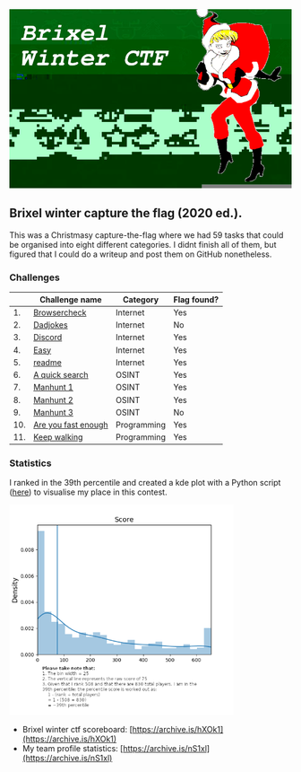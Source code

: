 <img src="./banner.png" width="600px" />

## Brixel winter capture the flag (2020 ed.).

This was a Christmasy capture-the-flag where we had 59 tasks that could be organised into eight different categories. I didnt finish all of them, but figured that I could do a writeup and post them on GitHub nonetheless.

### Challenges

| | __Challenge name__ | __Category__ | __Flag found?__ |
|-| ------------------ | ------------ | --------------- |
|1.| [Browsercheck](./challenges/internet/Browsercheck/README.md) | Internet | Yes |
|2.| [Dadjokes](./challenges/internet/Dadjokes/README.md) | Internet | No |
|3.| [Discord](./challenges/internet/Discord/README.md) | Internet | Yes |
|4.| [Easy](./challenges/internet/Easy/README.md) | Internet | Yes |
|5.| [readme](./challenges/internet/readme/README.md) | Internet | Yes |
|6.| [A quick search](./challenges/osint/A%20quick%20search/README.md) | OSINT | Yes |
|7.| [Manhunt 1](./challenges/osint/Manhunt1/README.md) | OSINT | Yes |
|8.| [Manhunt 2](./challenges/osint/Manhunt2/README.md) | OSINT | Yes |
|9.| [Manhunt 3](./challenges/osint/Manhunt3/README.md) | OSINT | No |
|10.| [Are you fast enough](./challenges/programming/Are%20you%20fast%20enough/README.md) | Programming | Yes |
|11.| [Keep walking](./challenges/programming/Keep%20walking/README.md) | Programming | Yes |

### Statistics

I ranked in the 39th percentile and created a kde plot with a Python script ([here](./statistics/dist.py)) to visualise my place in this contest.

<img src="./statistics/RankDist.png" width="400px" />

* Brixel winter ctf scoreboard: [https://archive.is/hXOk1](https://archive.is/hXOk1)
* My team profile statistics: [https://archive.is/nS1xl](https://archive.is/nS1xl)
